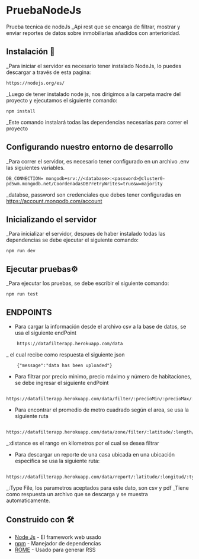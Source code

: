 # PruebaNodeJs
Prueba tecnica de nodeJs
_Api rest que se encarga de filtrar, mostrar y enviar reportes de datos sobre inmobiliarias añadidos con anterioridad.

## Instalación  🚀

_Para iniciar el servidor es necesario tener instalado NodeJs, lo puedes descargar a través de esta pagina:

```
https://nodejs.org/es/
```
_Luego de tener instalado node js, nos dirigimos a la carpeta madre del proyecto y ejecutamos el siguiente comando:

```
npm install
```
_Este comando instalará todas las dependencias necesarias para correr el proyecto


## Configurando nuestro entorno de desarrollo

_Para correr el servidor, es necesario tener configurado en un archivo .env las siguientes variables.

```
DB_CONNECTION= mongodb+srv://<database>:<password>@cluster0-pd5wm.mongodb.net/CoordenadasDB?retryWrites=true&w=majority
```
_databse, password son credenciales que debes tener configuradas en  https://account.mongodb.com/account

## Inicializando el servidor

_Para inicializar el servidor, despues de haber instalado todas las dependencias se debe ejecutar el siguiente comando:
```
npm run dev
```

## Ejecutar pruebas⚙️

_Para ejecutar los pruebas, se debe escribir el siguiente comando:
```
npm run test
```

## ENDPOINTS

* Para cargar la información desde el archivo csv a la base de datos, se usa el siguiente endPoint

```
    https://datafilterapp.herokuapp.com/data
```
_ el cual recibe como respuesta el siguiente json

```
    {"message":"data has been uploaded"}
```

* Para filtrar por precio minimo, precio máximo y número de habitaciones, se debe ingresar el siguiente endPoint

```
    https://datafilterapp.herokuapp.com/data/filter/:precioMin/:precioMax/:rooms
```

* Para encontrar el promedio de metro cuadrado según el area, se usa la siguiente ruta

```
    https://datafilterapp.herokuapp.com/data/zone/filter/:latitude/:length/:distance
```
_:distance es el rango en kilometros por el cual se desea filtrar

* Para descargar un reporte de una casa ubicada en una ubicación especifica se usa la siguiente ruta:

```
    https://datafilterapp.herokuapp.com/data/report/:latitude/:longitud/:typeFile
```
_:Type File, los parametros aceptados para este dato, son csv y pdf
_Tiene como respuesta un archivo que se descarga y se muestra automaticamente.

## Construido con 🛠️



* [Node Js](https://nodejs.org/es/docs/) - El framework web usado
* [npm](https://www.npmjs.com/) - Manejador de dependencias
* [ROME](https://rometools.github.io/rome/) - Usado para generar RSS